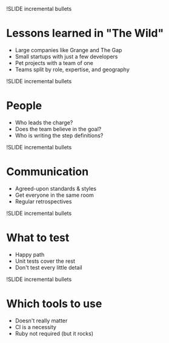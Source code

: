 !SLIDE incremental bullets
# Lessons learned in "The Wild"

* Large companies like Grange and The Gap
* Small startups with just a few developers
* Pet projects with a team of one
* Teams split by role, expertise, and geography

!SLIDE incremental bullets
# People

- Who leads the charge?
- Does the team believe in the goal?
- Who is writing the step definitions?

!SLIDE incremental bullets
# Communication

- Agreed-upon standards & styles
- Get everyone in the same room
- Regular retrospectives

!SLIDE incremental bullets
# What to test

- Happy path
- Unit tests cover the rest
- Don't test every little detail

!SLIDE incremental bullets
# Which tools to use

- Doesn't really matter
- CI is a necessity
- Ruby not required (but it rocks)
